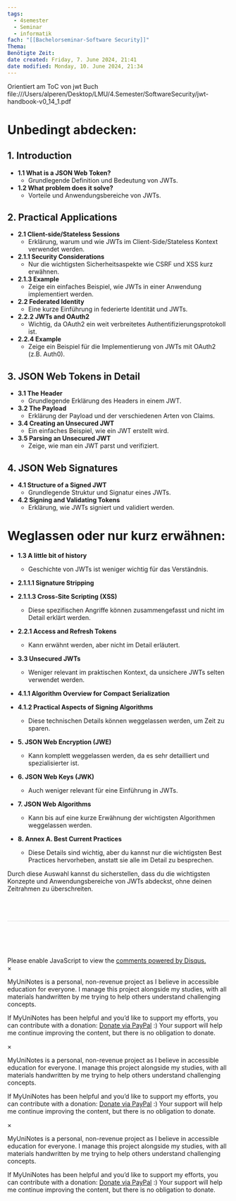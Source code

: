 ```yaml
---
tags:
  - 4semester
  - Seminar
  - informatik
fach: "[[Bachelorseminar-Software Security]]"
Thema:
Benötigte Zeit:
date created: Friday, 7. June 2024, 21:41
date modified: Monday, 10. June 2024, 21:34
---
```


Orientiert am ToC von jwt Buch
file:///Users/alperen/Desktop/LMU/4.Semester/SoftwareSecurity/jwt-handbook-v0_14_1.pdf

# Unbedingt abdecken:

## 1. Introduction

- **1.1 What is a JSON Web Token?**
  - Grundlegende Definition und Bedeutung von JWTs.
- **1.2 What problem does it solve?**
  - Vorteile und Anwendungsbereiche von JWTs.

## 2. Practical Applications

- **2.1 Client-side/Stateless Sessions**
  - Erklärung, warum und wie JWTs im Client-Side/Stateless Kontext verwendet werden.
- **2.1.1 Security Considerations**
  - Nur die wichtigsten Sicherheitsaspekte wie CSRF und XSS kurz erwähnen.
- **2.1.3 Example**
  - Zeige ein einfaches Beispiel, wie JWTs in einer Anwendung implementiert werden.
- **2.2 Federated Identity**
  - Eine kurze Einführung in federierte Identität und JWTs.
- **2.2.2 JWTs and OAuth2**
  - Wichtig, da OAuth2 ein weit verbreitetes Authentifizierungsprotokoll ist.
- **2.2.4 Example**
  - Zeige ein Beispiel für die Implementierung von JWTs mit OAuth2 (z.B. Auth0).

## 3. JSON Web Tokens in Detail

- **3.1 The Header**
  - Grundlegende Erklärung des Headers in einem JWT.
- **3.2 The Payload**
  - Erklärung der Payload und der verschiedenen Arten von Claims.
- **3.4 Creating an Unsecured JWT**
  - Ein einfaches Beispiel, wie ein JWT erstellt wird.
- **3.5 Parsing an Unsecured JWT**
  - Zeige, wie man ein JWT parst und verifiziert.

## 4. JSON Web Signatures

- **4.1 Structure of a Signed JWT**
  - Grundlegende Struktur und Signatur eines JWTs.
- **4.2 Signing and Validating Tokens**
  - Erklärung, wie JWTs signiert und validiert werden.

# Weglassen oder nur kurz erwähnen:

- **1.3 A little bit of history**
  - Geschichte von JWTs ist weniger wichtig für das Verständnis.
- **2.1.1.1 Signature Stripping**
- **2.1.1.3 Cross-Site Scripting (XSS)**
  - Diese spezifischen Angriffe können zusammengefasst und nicht im Detail erklärt werden.
- **2.2.1 Access and Refresh Tokens**

  - Kann erwähnt werden, aber nicht im Detail erläutert.

- **3.3 Unsecured JWTs**

  - Weniger relevant im praktischen Kontext, da unsichere JWTs selten verwendet werden.

- **4.1.1 Algorithm Overview for Compact Serialization**
- **4.1.2 Practical Aspects of Signing Algorithms**

  - Diese technischen Details können weggelassen werden, um Zeit zu sparen.

- **5. JSON Web Encryption (JWE)**
  - Kann komplett weggelassen werden, da es sehr detailliert und spezialisierter ist.
- **6. JSON Web Keys (JWK)**

  - Auch weniger relevant für eine Einführung in JWTs.

- **7. JSON Web Algorithms**

  - Kann bis auf eine kurze Erwähnung der wichtigsten Algorithmen weggelassen werden.

- **8. Annex A. Best Current Practices**
  - Diese Details sind wichtig, aber du kannst nur die wichtigsten Best Practices hervorheben, anstatt sie alle im Detail zu besprechen.

Durch diese Auswahl kannst du sicherstellen, dass du die wichtigsten Konzepte und Anwendungsbereiche von JWTs abdeckst, ohne deinen Zeitrahmen zu überschreiten.

<!-- DISQUS SCRIPT COMMENT START -->

<hr style="border: none; height: 2px; background: linear-gradient(to right, #f0f0f0, #ccc, #f0f0f0); margin-top: 4rem; margin-bottom: 5rem;">
<div id="disqus_thread"></div>
<script>
    /**
    * RECOMMENDED CONFIGURATION VARIABLES: EDIT AND UNCOMMENT THE SECTION BELOW TO INSERT DYNAMIC VALUES FROM YOUR PLATFORM OR CMS.
    * LEARN WHY DEFINING THESE VARIABLES IS IMPORTANT: https://disqus.com/admin/universalcode/#configuration-variables */
    /*
    var disqus_config = function () {
    this.page.url = PAGE_URL; // Replace PAGE_URL with your page's canonical URL variable
    this.page.identifier = PAGE_IDENTIFIER; // Replace PAGE_IDENTIFIER with your page's unique identifier variable
    };
    */
    (function() { // DON'T EDIT BELOW THIS LINE
    var d = document, s = d.createElement('script');
    s.src = 'https://myuninotes.disqus.com/embed.js';
    s.setAttribute('data-timestamp', +new Date());
    (d.head || d.body).appendChild(s);
    })();
</script>
<noscript>Please enable JavaScript to view the <a href="https://disqus.com/?ref_noscript">comments powered by Disqus.</a></noscript>

<!-- DISQUS SCRIPT COMMENT END -->

<!-- Modal START -->
<div id="myModal" class="modal">
  <div class="modal-content">
    <span id="closeModal" class="close">&times;</span>
    <p class="modal-text">
      <span class="modal-highlight">MyUniNotes is a personal, non-revenue project as I believe in accessible education for everyone.</span> I manage this project alongside my studies, with all materials handwritten by me trying to help others understand challenging concepts.
    </p>
    <p class="modal-text">
      If MyUniNotes has been helpful and you’d like to support my efforts, <span class="modal-highlight"> you can contribute with a donation: <a class="modal-dono-link" href="https://paypal.me/myuninotes4u">Donate via PayPal</a> :) </span> Your support will help me continue improving the content, but there is no obligation to donate.
    </p>
  </div>
</div>

<script>
  // JavaScript to display the modal on page load
  document.addEventListener('DOMContentLoaded', function() {
    // Generate a random number between 1 and 1
    // Wanted it to load with a adjustable probability for every page load but did not work, as DOM is loaded only once. Therefore now loading it every time website is visited and DOM is loaded.
    const randomNumber = Math.floor(Math.random() * 1) + 1; 
    console.log(randomNumber)
    if (randomNumber === 1) {
      setTimeout(function() {
        const modal = document.getElementById('myModal');
        if (modal) {
          modal.classList.add('show');
        }
      }, 1000); // Adjust the delay as needed

      const closeModal = document.getElementById('closeModal');
      if (closeModal) {
        closeModal.addEventListener('click', function() {
          const modal = document.getElementById('myModal');
          if (modal) {
            modal.classList.remove('show');
          }
        });
      }
    } else {
      // Ensure the modal is hidden if the random number is not 1
      const modal = document.getElementById('myModal');
      if (modal) {
        modal.style.display = 'none';
      }
    }
  });
</script>
<!-- Modal END -->

<!-- Modal START -->
<div id="myModal" class="modal">
  <div class="modal-content">
    <span id="closeModal" class="close">&times;</span>
    <p class="modal-text">
      <span class="modal-highlight">MyUniNotes is a personal, non-revenue project as I believe in accessible education for everyone.</span> I manage this project alongside my studies, with all materials handwritten by me trying to help others understand challenging concepts.
    </p>
    <p class="modal-text">
      If MyUniNotes has been helpful and you’d like to support my efforts, <span class="modal-highlight"> you can contribute with a donation: <a class="modal-dono-link" href="https://paypal.me/myuninotes4u">Donate via PayPal</a> :) </span> Your support will help me continue improving the content, but there is no obligation to donate.
    </p>
  </div>
</div>

<script>
  // JavaScript to display the modal on page load
  document.addEventListener('DOMContentLoaded', function() {
    // Generate a random number between 1 and 1
    // Wanted it to load with a adjustable probability for every page load but did not work, as DOM is loaded only once. Therefore now loading it every time website is visited and DOM is loaded.
    const randomNumber = Math.floor(Math.random() * 1) + 1; 
    console.log(randomNumber)
    if (randomNumber === 1) {
      setTimeout(function() {
        const modal = document.getElementById('myModal');
        if (modal) {
          modal.classList.add('show');
        }
      }, 1000); // Adjust the delay as needed

      const closeModal = document.getElementById('closeModal');
      if (closeModal) {
        closeModal.addEventListener('click', function() {
          const modal = document.getElementById('myModal');
          if (modal) {
            modal.classList.remove('show');
          }
        });
      }
    } else {
      // Ensure the modal is hidden if the random number is not 1
      const modal = document.getElementById('myModal');
      if (modal) {
        modal.style.display = 'none';
      }
    }
  });
</script>
<!-- Modal END -->

<!-- Modal START -->
<div id="myModal" class="modal">
  <div class="modal-content">
    <span id="closeModal" class="close">&times;</span>
    <p class="modal-text">
      <span class="modal-highlight">MyUniNotes is a personal, non-revenue project as I believe in accessible education for everyone.</span> I manage this project alongside my studies, with all materials handwritten by me trying to help others understand challenging concepts.
    </p>
    <p class="modal-text">
      If MyUniNotes has been helpful and you’d like to support my efforts, <span class="modal-highlight"> you can contribute with a donation: <a class="modal-dono-link" href="https://paypal.me/myuninotes4u">Donate via PayPal</a> :) </span> Your support will help me continue improving the content, but there is no obligation to donate.
    </p>
  </div>
</div>

<script>
  // JavaScript to display the modal on page load
  document.addEventListener('DOMContentLoaded', function() {
    // Generate a random number between 1 and 1
    // Wanted it to load with a adjustable probability for every page load but did not work, as DOM is loaded only once. Therefore now loading it every time website is visited and DOM is loaded.
    const randomNumber = Math.floor(Math.random() * 1) + 1; 
    console.log(randomNumber)
    if (randomNumber === 1) {
      setTimeout(function() {
        const modal = document.getElementById('myModal');
        if (modal) {
          modal.classList.add('show');
        }
      }, 1000); // Adjust the delay as needed

      const closeModal = document.getElementById('closeModal');
      if (closeModal) {
        closeModal.addEventListener('click', function() {
          const modal = document.getElementById('myModal');
          if (modal) {
            modal.classList.remove('show');
          }
        });
      }
    } else {
      // Ensure the modal is hidden if the random number is not 1
      const modal = document.getElementById('myModal');
      if (modal) {
        modal.style.display = 'none';
      }
    }
  });
</script>
<!-- Modal END -->
